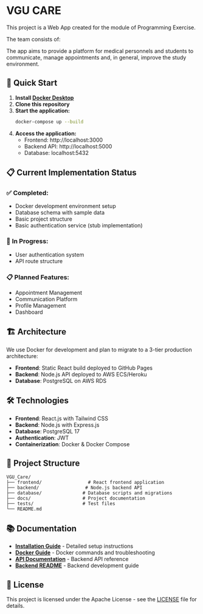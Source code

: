 # **VGU CARE**

This project is a Web App created for the module of Programming Exercise.

The team consists of:
<!-- BLANK -->

The app aims to provide a platform for medical personnels and students to communicate, manage appointments and, in general, improve the study environment.

## 🚀 Quick Start

1. **Install [Docker Desktop](https://www.docker.com/get-started)**
2. **Clone this repository**
3. **Start the application:**
   ```bash
   docker-compose up --build
   ```
4. **Access the application:**
   - Frontend: http://localhost:3000
   - Backend API: http://localhost:5000
   - Database: localhost:5432

## 📋 Current Implementation Status

### ✅ **Completed:**
- Docker development environment setup
- Database schema with sample data
- Basic project structure
- Basic authentication service (stub implementation)

### 🚧 **In Progress:**
- User authentication system
- API route structure

### 📋 **Planned Features:**
- Appointment Management
- Communication Platform
- Profile Management
- Dashboard

## 🏗️ Architecture

We use Docker for development and plan to migrate to a 3-tier production architecture:
- **Frontend**: Static React build deployed to GitHub Pages
- **Backend**: Node.js API deployed to AWS ECS/Heroku 
- **Database**: PostgreSQL on AWS RDS

## 🛠️ Technologies

- **Frontend**: React.js with Tailwind CSS
- **Backend**: Node.js with Express.js
- **Database**: PostgreSQL 17
- **Authentication**: JWT
- **Containerization**: Docker & Docker Compose

## 📁 Project Structure

```
VGU_Care/
├── frontend/                 # React frontend application
├── backend/                 # Node.js backend API
├── database/               # Database scripts and migrations
├── docs/                   # Project documentation
├── tests/                  # Test files
└── README.md
```

## 📚 Documentation

- **[Installation Guide](docs/Installation.md)** - Detailed setup instructions
- **[Docker Guide](docs/Docker.md)** - Docker commands and troubleshooting
- **[API Documentation](docs/API_Documentation.md)** - Backend API reference
- **[Backend README](docs/Backend_README.md)** - Backend development guide

## 📄 License

This project is licensed under the Apache License - see the [LICENSE](LICENSE) file for details.